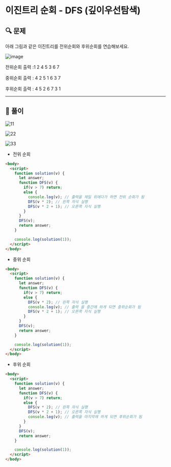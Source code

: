 # 이진트리 순회 - DFS (깊이우선탐색)

##  🔍 문제 
아래 그림과 같은 이진트리를 전위순회와 후위순회를 연습해보세요.

![image](https://user-images.githubusercontent.com/28912774/120569404-ce26a900-c450-11eb-8be6-c72bae145569.png)


전위순회  출력  :1  2  4  5  3  6  7

중위순회  출력  : 4  2  5  1  6  3  7

후위순회  출력  : 4  5  2  6  7  3  1



----

##  📌 풀이


![11](https://user-images.githubusercontent.com/28912774/120578257-77c16680-c460-11eb-9c66-957f0a988d52.jpg)


![22](https://user-images.githubusercontent.com/28912774/120578259-78f29380-c460-11eb-8c58-eaf568d603b3.jpg)


![33](https://user-images.githubusercontent.com/28912774/120578262-7a23c080-c460-11eb-9f4a-8d202c1cad40.jpg)


- 전위 순회 

```html
<body>
  <script>
    function solution(v) {
      let answer;
      function DFS(v) {
        if(v > 7) return;
        else {
          console.log(v); // 출력을 제일 위에다가 하면 전위 순회가 됨
          DFS(v * 2); // 왼쪽 자식 실행
          DFS(v * 2 + 1); // 오른쪽 자식 실행
        }
      }
      DFS(v);
      return answer;
    }

    console.log(solution(1));
  </script>
</body>
```


- 중위 순회 

```html
<body>
  <script>
    function solution(v) {
      let answer;
      function DFS(v) {
        if(v > 7) return;
        else {
          DFS(v * 2); // 왼쪽 자식 실행
          console.log(v); // 출력 을 중간에 하게 되면 중위순회가 됨
          DFS(v * 2 + 1); // 오른쪽 자식 실행
        }
      }
      DFS(v);
      return answer;
    }

    console.log(solution(1));
  </script>
</body>
```


- 후위 순회 

```html
<body>
  <script>
    function solution(v) {
      let answer;
      function DFS(v) {
        if(v > 7) return;
        else {
          DFS(v * 2); // 왼쪽 자식 실행
          DFS(v * 2 + 1); // 오른쪽 자식 실행
          console.log(v); // 출력을 마지막에 하게 되면 후위순회가 됨
        }
      }
      DFS(v);
      return answer;
    }

    console.log(solution(1));
  </script>
</body>
```